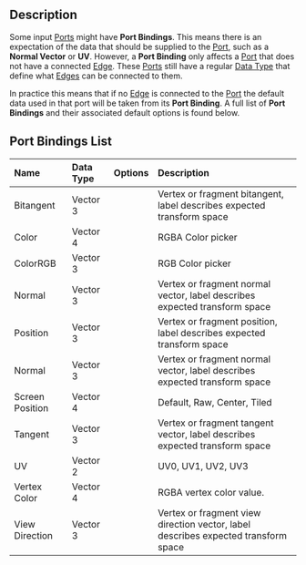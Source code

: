 ## Description

Some input [Ports](https://github.com/Unity-Technologies/ShaderGraph/wiki/Port) might have **Port Bindings**. This means there is an expectation of the data that should be supplied to the [Port](https://github.com/Unity-Technologies/ShaderGraph/wiki/Port), such as a **Normal Vector** or **UV**. However, a **Port Binding** only affects a [Port](https://github.com/Unity-Technologies/ShaderGraph/wiki/Port) that does not have a connected [Edge](https://github.com/Unity-Technologies/ShaderGraph/wiki/Edge). These [Ports](https://github.com/Unity-Technologies/ShaderGraph/wiki/Port) still have a regular [Data Type](https://github.com/Unity-Technologies/ShaderGraph/wiki/Data-Types) that define what [Edges](https://github.com/Unity-Technologies/ShaderGraph/wiki/Edge) can be connected to them.

In practice this means that if no [Edge](https://github.com/Unity-Technologies/ShaderGraph/wiki/Edge) is connected to the [Port](https://github.com/Unity-Technologies/ShaderGraph/wiki/Port) the default data used in that port will be taken from its **Port Binding**. A full list of **Port Bindings** and their associated default options is found below.

## Port Bindings List

| Name        | Data Type | Options           | Description |
|:------------|:----------|:------------------|:------------|
| Bitangent | Vector 3 |  | Vertex or fragment bitangent, label describes expected transform space |
| Color | Vector 4 |  |RGBA Color picker |
| ColorRGB | Vector 3 |  | RGB Color picker |
| Normal | Vector 3 |  | Vertex or fragment normal vector, label describes expected transform space |
| Position | Vector 3 |  | Vertex or fragment position, label describes expected transform space |
| Normal | Vector 3 |  | Vertex or fragment normal vector, label describes expected transform space |
| Screen Position | Vector 4 |  | Default, Raw, Center, Tiled | Vertex or fragment position in screen space. Dropdown selects mode. See [Screen Position Node](https://github.com/Unity-Technologies/ShaderGraph/wiki/Screen-Position-Node) for details |
| Tangent | Vector 3 |  | Vertex or fragment tangent vector, label describes expected transform space |
| UV | Vector 2 |  | UV0, UV1, UV2, UV3 | Mesh UV coordinates. Dropdown selects UV channel. |
| Vertex Color | Vector 4 |  | RGBA vertex color value. |
| View Direction | Vector 3 |  | Vertex or fragment view direction vector, label describes expected transform space |